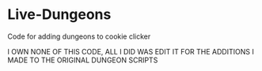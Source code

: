 # Live-Dungeons
Code for adding dungeons to cookie clicker



I OWN NONE OF THIS CODE, ALL I DID WAS EDIT IT FOR THE ADDITIONS I MADE TO THE ORIGINAL DUNGEON SCRIPTS

